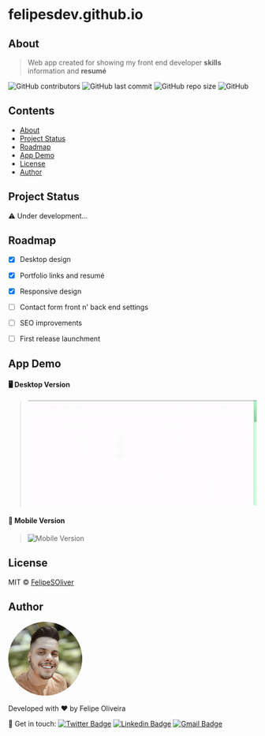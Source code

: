 # felipesdev.github.io



## About

   > Web app created for showing my front end developer **skills** information and **resumé**


   ![GitHub contributors](https://img.shields.io/github/contributors/felipesoliver/felipesdev?color=lightgrey)
   ![GitHub last commit](https://img.shields.io/github/last-commit/felipesoliver/felipesdev?color=lightgrey)
   ![GitHub repo size](https://img.shields.io/github/repo-size/felipesoliver/felipesdev?color=lightgrey)
   ![GitHub](https://img.shields.io/github/license/felipesoliver/felipesdev?color=lightgrey)



## Contents

* [About](#about)
* [Project Status](#project-status)
* [Roadmap](#roadmap)
* [App Demo](#app-demo)
* [License](#license)
* [Author](#author)



## Project Status

&#9888; Under development...



## Roadmap

- [x] Desktop design
- [x] Portfolio links and resumé
- [x] Responsive design 
- [ ] Contact form front n' back end settings
- [ ] SEO improvements
- [ ] First release launchment



## App Demo

#### &#128421; Desktop Version 

> ![Desktop Version](/assets/desktop-version.gif)

#### &#128241; Mobile Version 

> ![Mobile Version](/assets/mobile-version.gif)





## License

MIT © [FelipeSOliver](/LICENSE.md)



## Author

<img src="assets/profilepic.jpg" style="border-radius: 50%; width: 150px;">

Developed with &#10084; by Felipe Oliveira 

&#128075; Get in touch: [![Twitter Badge](https://img.shields.io/badge/-@f_soliver-1ca0f1?style=flat&labelColor=1ca0f1&logo=twitter&logoColor=white&link=https://twitter.com/f_soliver)](https://twitter.com/f_soliver) [![Linkedin Badge](https://img.shields.io/badge/-Felipe-blue?style=flat&logo=Linkedin&logoColor=white&link=https://www.linkedin.com/in/fsoliver/)](https://www.linkedin.com/in/fsoliver/) 
[![Gmail Badge](https://img.shields.io/badge/-felipephito@gmail.com-c14438?style=flat&logo=Gmail&logoColor=white&link=mailto:felipephito@gmail.com)](mailto:felipephito@gmail.com)
